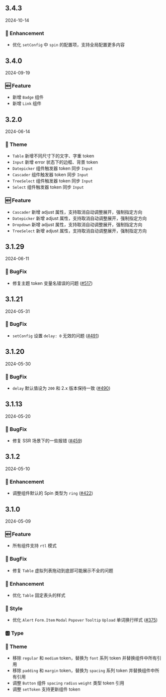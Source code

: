 ## 3.4.3
2024-10-14

### 💎 Enhancement
- 优化 `setConfig` 中 `spin` 的配置项，支持全局配置更多内容

## 3.4.0
2024-09-19

### 🆕 Feature
- 新增 `Badge` 组件
- 新增 `Link` 组件

## 3.2.0
2024-06-14
### 🎨 Theme
- `Table` 新增不同尺寸下的文字、字重 token
- `Input` 新增 error 状态下的边框、背景 token
- `Datepicker` 组件触发器 token 同步 `Input`
- `Cascader` 组件触发器 token 同步 `Input`
- `TreeSelect` 组件触发器 token 同步 `Input`
- `Select` 组件触发器 token 同步 `Input`

### 🆕 Feature

- `Cascader` 新增 adjust 属性，支持取消自动调整展开，强制指定方向
- `Datepicker` 新增 adjust 属性，支持取消自动调整展开，强制指定方向
- `Dropdown` 新增 adjust 属性，支持取消自动调整展开，强制指定方向
- `TreeSelect` 新增 adjust 属性，支持取消自动调整展开，强制指定方向

## 3.1.29
2024-06-11
### 🐞 BugFix
- 修复主题 token 变量名错误的问题  ([#517](https://github.com/sheinsight/shineout-next/pull/517))

## 3.1.21
2024-05-31
### 🐞 BugFix
- `setConfig` 设置 `delay: 0` 无效的问题  ([#491](https://github.com/sheinsight/shineout-next/pull/491))

## 3.1.20
2024-05-30
### 🐞 BugFix
- `delay` 默认值设为 `200` 和 2.x 版本保持一致 ([#490](https://github.com/sheinsight/shineout-next/pull/490))

## 3.1.13
2024-05-20
### 🐞 BugFix
- 修复 SSR 场景下的一些报错 ([#459](https://github.com/sheinsight/shineout-next/pull/459))

## 3.1.2
2024-05-10
### 💎 Enhancement
- 调整组件默认的 Spin 类型为 `ring` ([#422](https://github.com/sheinsight/shineout-next/pull/422))

## 3.1.0
2024-05-09

### 🆕 Feature

- 所有组件支持 `rtl` 模式

### 🐞 BugFix

- 修复 `Table` 虚拟列表拖动到底部可能展示不全的问题

### 💎 Enhancement
- 优化 `Table` 固定表头的样式

### 💅 Style

- 优化 `Alert` `Form.Item` `Modal` `Popover` `Tooltip` `Upload` 单词换行样式 ([#375](https://github.com/sheinsight/shineout-next/pull/375))

### 🆎 Type

### 🎨 Theme

- 移除 `regular` 和 `medium` token，替换为 `font` 系列 token 并替换组件中所有引用
- 移除 `padding` 和 `margin` token，替换为 `spacing` 系列 token 并替换组件中所有引用
- 调整 `Button` 组件 `spacing` `radius` `weight` 类型 token 引用
- 调整 `setToken` 支持更新组件 token

